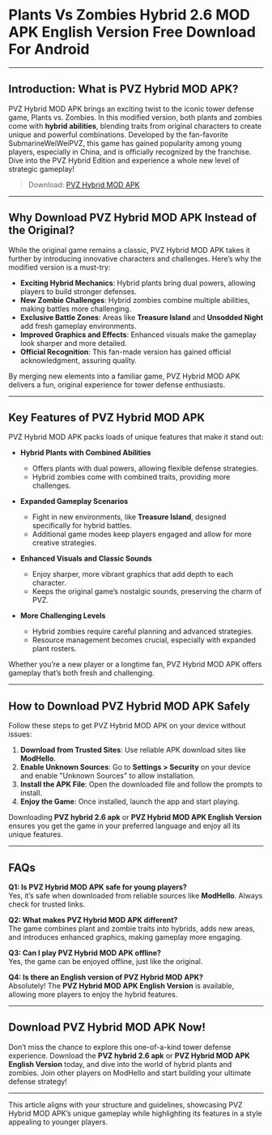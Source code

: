 # Plants Vs Zombies Hybrid 2.6 MOD APK English Version Free Download For Android

---

## Introduction: What is PVZ Hybrid MOD APK?

PVZ Hybrid MOD APK brings an exciting twist to the iconic tower defense game, Plants vs. Zombies. In this modified version, both plants and zombies come with **hybrid abilities**, blending traits from original characters to create unique and powerful combinations. Developed by the fan-favorite SubmarineWeiWeiPVZ, this game has gained popularity among young players, especially in China, and is officially recognized by the franchise. Dive into the PVZ Hybrid Edition and experience a whole new level of strategic gameplay!

>Download: [PVZ Hybrid MOD APK](https://modhello.com/pvz-hybrid/)

---

## Why Download PVZ Hybrid MOD APK Instead of the Original?

While the original game remains a classic, PVZ Hybrid MOD APK takes it further by introducing innovative characters and challenges. Here’s why the modified version is a must-try:

- **Exciting Hybrid Mechanics**: Hybrid plants bring dual powers, allowing players to build stronger defenses.
- **New Zombie Challenges**: Hybrid zombies combine multiple abilities, making battles more challenging.
- **Exclusive Battle Zones**: Areas like **Treasure Island** and **Unsodded Night** add fresh gameplay environments.
- **Improved Graphics and Effects**: Enhanced visuals make the gameplay look sharper and more detailed.
- **Official Recognition**: This fan-made version has gained official acknowledgment, assuring quality.

By merging new elements into a familiar game, PVZ Hybrid MOD APK delivers a fun, original experience for tower defense enthusiasts.

---

## Key Features of PVZ Hybrid MOD APK

PVZ Hybrid MOD APK packs loads of unique features that make it stand out:

- **Hybrid Plants with Combined Abilities**
  - Offers plants with dual powers, allowing flexible defense strategies.
  - Hybrid zombies come with combined traits, providing more challenges.

- **Expanded Gameplay Scenarios**
  - Fight in new environments, like **Treasure Island**, designed specifically for hybrid battles.
  - Additional game modes keep players engaged and allow for more creative strategies.

- **Enhanced Visuals and Classic Sounds**
  - Enjoy sharper, more vibrant graphics that add depth to each character.
  - Keeps the original game’s nostalgic sounds, preserving the charm of PVZ.

- **More Challenging Levels**
  - Hybrid zombies require careful planning and advanced strategies.
  - Resource management becomes crucial, especially with expanded plant rosters.

Whether you’re a new player or a longtime fan, PVZ Hybrid MOD APK offers gameplay that’s both fresh and challenging.

---

## How to Download PVZ Hybrid MOD APK Safely

Follow these steps to get PVZ Hybrid MOD APK on your device without issues:

1. **Download from Trusted Sites**: Use reliable APK download sites like **ModHello**.
2. **Enable Unknown Sources**: Go to **Settings > Security** on your device and enable "Unknown Sources" to allow installation.
3. **Install the APK File**: Open the downloaded file and follow the prompts to install.
4. **Enjoy the Game**: Once installed, launch the app and start playing.

Downloading **PVZ hybrid 2.6 apk** or **PVZ Hybrid MOD APK English Version** ensures you get the game in your preferred language and enjoy all its unique features.

---

## FAQs

**Q1: Is PVZ Hybrid MOD APK safe for young players?**  
Yes, it’s safe when downloaded from reliable sources like **ModHello**. Always check for trusted links.

**Q2: What makes PVZ Hybrid MOD APK different?**  
The game combines plant and zombie traits into hybrids, adds new areas, and introduces enhanced graphics, making gameplay more engaging.

**Q3: Can I play PVZ Hybrid MOD APK offline?**  
Yes, the game can be enjoyed offline, just like the original.

**Q4: Is there an English version of PVZ Hybrid MOD APK?**  
Absolutely! The **PVZ Hybrid MOD APK English Version** is available, allowing more players to enjoy the hybrid features.

---

## Download PVZ Hybrid MOD APK Now!

Don’t miss the chance to explore this one-of-a-kind tower defense experience. Download the **PVZ hybrid 2.6 apk** or **PVZ Hybrid MOD APK English Version** today, and dive into the world of hybrid plants and zombies. Join other players on ModHello and start building your ultimate defense strategy! 

---

This article aligns with your structure and guidelines, showcasing PVZ Hybrid MOD APK’s unique gameplay while highlighting its features in a style appealing to younger players.
